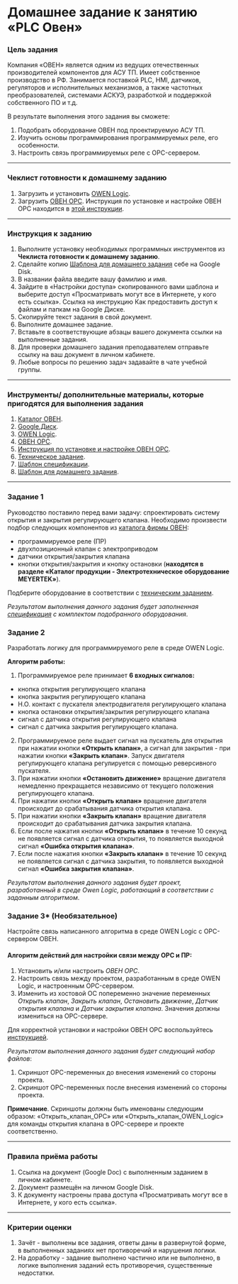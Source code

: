 # Домашнее задание к занятию «PLC Овен»

### Цель задания

Компания «ОВЕН» является одним из ведущих отечественных производителей компонентов для АСУ ТП. Имеет собственное производство в РФ. Занимается поставкой PLC, HMI, датчиков, регуляторов и исполнительных механизмов, а также  частотных преобразователей, системами АСКУЭ, разработкой и поддержкой собственного ПО и т.д. 

В результате выполнения этого задания вы сможете:

1. Подобрать оборудование ОВЕН под проектируемую АСУ ТП.
2. Изучить основы программирования программируемых реле, его особенности.
3. Настроить связь программируемых реле с OPC-сервером.

-----

### Чеклист готовности к домашнему заданию
1. Загрузить и установить [OWEN Logic](https://owen.ru/product/programmnoe_obespechenie_owen_logic).
2. Загрузить [ОВЕН OPC](https://owen.ru/product/new_opc_server/documentation_and_software). Инструкция по установке и настройке ОВЕН OPC находится в [этой инструкции](https://docs.google.com/presentation/d/17y1o9sd37TdxqXJT7Jly9mM31kDaEuZpYkmKrzWOj1Y/edit?usp=sharing).

-----

### Инструкция к заданию
1. Выполните установку необходимых программных инструментов из **Чеклиста готовности к домашнему заданию**.
2. Сделайте копию [Шаблона для домашнего задания](https://docs.google.com/document/d/1dU6WBvn5AKvY8BglrJ7EhkWwUVFJWSdKmuWryiGoQvA/edit?usp=sharing) себе на Google Disk.
3. В названии файла введите вашу фамилию и имя.
4. Зайдите в «Настройки доступа» скопированного вами шаблона и выберите доступ «Просматривать могут все в Интернете, у кого есть ссылка». Ссылка на инструкцию Как предоставить доступ к файлам и папкам на Google Диске.
5. Скопируйте текст задания в свой документ.
6. Выполните домашнее задание.
7. Вставьте в соответствующие абзацы вашего документа ссылки на выполненные задания.
8. Для проверки домашнего задания преподавателем отправьте ссылку на ваш документ в личном кабинете.
9. Любые вопросы по решению задач задавайте в чате учебной группы.

-----

### Инструменты/ дополнительные материалы, которые пригодятся для выполнения задания

1. [Каталог ОВЕН](https://owen.ru/).
2. [Google.Диск](https://drive.google.com/drive/my-drive).
3. [OWEN Logic](https://owen.ru/product/programmnoe_obespechenie_owen_logic).
4. [ОВЕН OPC](https://owen.ru/product/new_opc_server/documentation_and_software).
5. [Инструкция по установке и настройке ОВЕН OPC](https://docs.google.com/presentation/d/17y1o9sd37TdxqXJT7Jly9mM31kDaEuZpYkmKrzWOj1Y/edit?usp=sharing).
6. [Техническое задание](https://docs.google.com/document/d/1dJduxjuhRJ2rzFq9EvDvrrSl1wI86IjM20YwIZ_r-qw/edit?usp=sharing).
7. [Шаблон спецификации](https://docs.google.com/spreadsheets/d/12CCWojuBL6S2qRvUdwX1AmdFzx92rlQ9OMwxiN9qGI0/edit?usp=sharing).
8. [Шаблон для домашнего задания](https://docs.google.com/document/d/1dU6WBvn5AKvY8BglrJ7EhkWwUVFJWSdKmuWryiGoQvA/edit?usp=sharing).

-----

### Задание 1

Руководство поставило перед вами задачу: спроектировать систему открытия и закрытия регулирующего клапана. Необходимо произвести подбор следующих компонентов из [каталога фирмы ОВЕН](https://owen.ru/):
- программируемое реле (ПР)
- двухпозиционный клапан с электроприводом
- датчики открытия/закрытия клапана
- кнопки открытия/закрытия и кнопку остановки (**находятся в разделе «Каталог продукции - Электротехническое оборудование MEYERTEK»**).

Подберите оборудование в соответствии с [техническим заданием](https://docs.google.com/document/d/1dJduxjuhRJ2rzFq9EvDvrrSl1wI86IjM20YwIZ_r-qw/edit?usp=sharing).

*Результатом выполнения данного задания будет заполненная [спецификация](https://docs.google.com/spreadsheets/d/12CCWojuBL6S2qRvUdwX1AmdFzx92rlQ9OMwxiN9qGI0/edit?usp=sharing) с комплектом подобранного оборудования*.

### Задание 2

Разработать логику для программируемого реле в среде OWEN Logic. 

**Алгоритм работы:**

1. Программируемое реле принимает **6 входных сигналов:** 
- кнопка открытия регулирующего клапана
- кнопка закрытия регулирующего клапана
- Н.О. контакт с пускателя электродвигателя регулирующего клапана
- кнопка остановки открытия/закрытия регулирующего клапана
- сигнал с датчика открытия регулирующего клапана
- сигнал с датчика закрытия регулирующего клапана.
2. Программируемое реле выдает сигнал на пускатель для открытия при нажатии кнопки **«Открыть клапан»**, а сигнал для закрытия - при нажатии кнопки **«Закрыть клапан»**. Запуск двигателя регулирующего клапана регулируется с помощью реверсивного пускателя.
3. При нажатии кнопки **«Остановить движение»** вращение двигателя немедленно прекращается независимо от текущего положения регулирующего клапана.
4. При нажатии кнопки **«Открыть клапан»** вращение двигателя происходит до срабатывания датчика открытия клапана.
5. При нажатии кнопки **«Закрыть клапан»** вращение двигателя происходит до срабатывания датчика закрытия клапана.
6. Если после нажатия кнопки **«Открыть клапан»** в течение 10 секунд не появляется сигнал с датчика открытия, то появляется выходной сигнал **«Ошибка открытия клапана»**.
7. Если после нажатия кнопки **«Закрыть клапан»** в течение 10 секунд не появляется сигнал с датчика закрытия, то появляется выходной сигнал **«Ошибка закрытия клапана»**.

*Результатом выполнения данного задания будет проект, разработанный в среде Owen Logic, работающий в соответствии с заданным алгоритмом*. 

### Задание 3* (Необязательное)

Настройте связь написанного алгоритма в среде OWEN Logic с OPC-сервером ОВЕН.

#### Алгоритм действий для настройки связи между OPC и ПР:
1. Установить и/или настроить *ОВЕН OPC*.
2. Настроить связь между проектом, разработанным в среде OWEN Logic, и настроенным OPC-сервером. 
3. Изменить из хостовой ОС попеременно значение переменных *Открыть клапан*, *Закрыть клапан*, *Остановить движение*, *Датчик открытия клапана* и *Датчик закрытия клапана*. Значения должны измениться на OPC-сервере.

Для корректной установки и настройки ОВЕН OPC воспользуйтесь [инструкцией](https://docs.google.com/presentation/d/17y1o9sd37TdxqXJT7Jly9mM31kDaEuZpYkmKrzWOj1Y/edit?usp=sharing).

*Результатом выполнения данного задания будет следующий набор файлов*:
1. Скриншот OPC-переменных до внесения изменений со стороны проекта.
2. Скриншот OPC-переменных после внесения изменений со стороны проекта. 

**Примечание**. Скриншоты должны быть именованы следующим образом: «Открыть_клапан_OPC» или «Открыть_клапан_OWEN_Logic» для команды открытия клапана в OPC-сервере и проекте соответственно.

-----

### Правила приёма работы
1. Ссылка на документ (Google Doc) с выполненным заданием в личном кабинете.
2. Документ размещён на личном Google Disk.
3. К документу настроены права доступа «Просматривать могут все в Интернете, у кого есть ссылка».

-----

### Критерии оценки
1. Зачёт - выполнены все задания, ответы даны в развернутой форме, в выполненных заданиях нет противоречий и нарушения логики.
2. На доработку - задание выполнено частично или не выполнено, в логике выполнения заданий есть противоречия, существенные недостатки.
